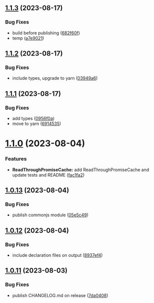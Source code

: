 ## [1.1.3](https://github.com/ardriveapp/promise-cache/compare/v1.1.2...v1.1.3) (2023-08-17)


### Bug Fixes

* build before publishing ([682f60f](https://github.com/ardriveapp/promise-cache/commit/682f60f8cd097aadae7dc7b19ab01e707ea418ed))
* temp ([a7e9021](https://github.com/ardriveapp/promise-cache/commit/a7e9021d1421149b5f744dd6bb9643e2e68e064c))

## [1.1.2](https://github.com/ardriveapp/promise-cache/compare/v1.1.1...v1.1.2) (2023-08-17)


### Bug Fixes

* include types, upgrade to yarn ([03949a6](https://github.com/ardriveapp/promise-cache/commit/03949a60b8a53213c6ca40181978d25b13a016ab))

## [1.1.1](https://github.com/ardriveapp/promise-cache/compare/v1.1.0...v1.1.1) (2023-08-17)


### Bug Fixes

* add types ([0956f0a](https://github.com/ardriveapp/promise-cache/commit/0956f0ab605e47bdc63e7227f26de8402b041c89))
* move to yarn ([6914535](https://github.com/ardriveapp/promise-cache/commit/6914535761df88e5342183959010e793d42b3863))

# [1.1.0](https://github.com/ar-io/promise-cache/compare/v1.0.13...v1.1.0) (2023-08-04)


### Features

* **ReadThroughPromiseCache:** add ReadThroughPromiseCache and update tests and README ([fac1fa2](https://github.com/ar-io/promise-cache/commit/fac1fa2a5d11fe589394293467cf5c9aadafd457))

## [1.0.13](https://github.com/ar-io/promise-cache/compare/v1.0.12...v1.0.13) (2023-08-04)


### Bug Fixes

* publish commonjs module ([05e5c49](https://github.com/ar-io/promise-cache/commit/05e5c49751edcde033f193a63d35716e5b8efb85))

## [1.0.12](https://github.com/ar-io/promise-cache/compare/v1.0.11...v1.0.12) (2023-08-04)


### Bug Fixes

* include declaration files on output ([8937ef4](https://github.com/ar-io/promise-cache/commit/8937ef4822b3b04192143013a4761643e4299df9))

## [1.0.11](https://github.com/ar-io/promise-cache/compare/v1.0.10...v1.0.11) (2023-08-03)


### Bug Fixes

* publish CHANGELOG.md on release ([7da0408](https://github.com/ar-io/promise-cache/commit/7da0408015a085ef42cf8201264aa7c1276a1eba))
